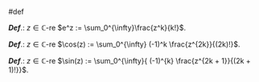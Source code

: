 #def

***Def***.: $z \in \mathbb{C}$-re  $e^z := \sum_0^{\infty}\frac{z^k}{k!}$.

***Def***.: $z\in\mathbb{C}$-re $\cos(z) := \sum_0^{\infty} (-1)^k \frac{z^{2k}}{(2k)!}$.

***Def***.: $z \in \mathbb{C}$-re $\sin(z) := \sum_0^{\infty}{ (-1)^{k} \frac{z^{2k + 1}}{(2k + 1)!}}$.

